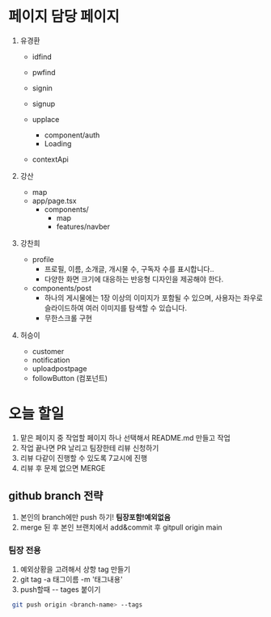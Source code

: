 # 페이지 담당 페이지

1. 유경환

   - idfind
   - pwfind
   - signin
   - signup
   - upplace

     - component/auth
     - Loading

   - contextApi

2. 강산

   - map
   - app/page.tsx
     - components/
       - map
       - features/navber

3. 강찬희

   - profile
     - 프로필, 이름, 소개글, 개시물 수, 구독자 수를 표시합니다..
     - 다양한 화면 크기에 대응하는 반응형 디자인을 제공해야 한다.
   - components/post
     - 하나의 게시물에는 1장 이상의 이미지가 포함될 수 있으며, 사용자는 좌우로 슬라이드하여 여러 이미지를 탐색할 수 있습니다.
     - 무한스크롤 구현

4. 허승이
   - customer
   - notification
   - uploadpostpage
   - followButton (컴포넌트)

# 오늘 할일

1. 맡은 페이지 중 작업할 페이지 하나 선택해서 README.md 만들고 작업
2. 작업 끝나면 PR 날리고 팀장한테 리뷰 신청하기
3. 리뷰 다같이 진행할 수 있도록 7교시에 진행
4. 리뷰 후 문제 없으면 MERGE

## github branch 전략

1. 본인의 branch에만 push 하기! **팀장포함!예외없음**
2. merge 된 후 본인 브랜치에서 add&commit 후 gitpull origin main

### 팀장 전용

1. 예외상황을 고려해서 상항 tag 만들기
2. git tag -a 태그이름 -m '태그내용'
3. push할때 -- tages 붙이기

```bash
 git push origin <branch-name> --tags
```
